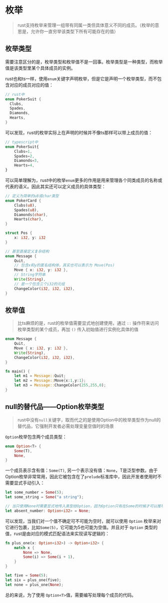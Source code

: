 # 枚举
> rust支持枚举来管理一组带有同属一类但具体意义不同的成员。（枚举的意思是，允许你一直穷举该类型下所有可能存在的值）
## 枚举类型
需要注意区分的是，枚举类型和枚举值不是一回事。枚举类型是一种类型，而枚举值是该类型里某个具体成员的实例。

rust也和ts一样，使用`enum`关键字声明枚举，但是它是声明一个枚举类型，而不包含对应的成员对应的值：
```rust
// rust中
enum PokerSuit {
  Clubs,
  Spades,
  Diamonds,
  Hearts,
}
```
可以发现，rust的枚举实际上在声明的时候并不像ts那样可以带上成员的值：
```typescript
// typescript中
enum PokerSuit{
    Clubs=1,
    Spades=2,
    Diamonds=3,
    Hearts=4,
}
```
可以简单理解为，rust中的枚举`enum`更多的作用是用来管理各个同类成员的名称或代表的语义。因此其实还可以定义成员的具体类型：
```rust
// 定义为简单的u8或char类型
enum PokerCard {
    Clubs(u8),
    Spades(u8),
    Diamonds(char),
    Hearts(char),
}

struct Pos {
    x: i32, y: i32
}

// 甚至直接定义复杂结构
enum Message {
    Quit,
    // 包含x和y的匿名结构体，其实也可以表示为 Move(Pos)
    Move { x: i32, y: i32 },
    // String字符串
    Write(String),
    // 是一个包含三个i32的元组
    ChangeColor(i32, i32, i32),
}
```
## 枚举值
> 比ts麻烦的是，rust的枚举值需要显式地创建使用，通过 `::` 操作符来访问枚举类型的某个成员，再加 `()` 传入初始值进行实例化具体的值
```rust
enum Message {
    Quit,
    Move { x: i32, y: i32 },
    Write(String),
    ChangeColor(i32, i32, i32),
}

fn main() {
    let m1 = Message::Quit;
    let m2 = Message::Move{x:1,y:1};
    let m3 = Message::ChangeColor(255,255,0);
}
```

## null的替代品——Option枚举类型
> rust中没有`null`关键字，取而代之的是使用Option中的枚举类型作为null的替代品，它强制开发者必需处理变量空值时的场景

`Option`枚举包含两个成员类型：
```rust
enum Option<T> {
    Some(T),
    None,
}
```
一个成员表示含有值：`Some(T)`, 另一个表示没有值：`None`，T是泛型参数。由于Option枚举非常常用，因此它被包含在了`prelude`标准库中，因此开发者使用时不需要显式手动引入：
```rust
let some_number = Some(5);
let some_string = Some("a string");

// 当只使用None时需要显式地传入类型给Option，因为Option只有在Some的时候才可以推导类型
let absent_number: Option<i32> = None;
```
可以发现，当我们对一个值不确定可不可能为空时，就可以使用 `Option` 枚举来对它进行包裹，比如`Some(5)`，它可能为5也可能为空值。并且对于 `Option` 类型的值，rust是由对应的模式匹配语法来实现读写逻辑的：
```rust
fn plus_one(x: Option<i32>) -> Option<i32> {
    match x {
        None => None,
        Some(i) => Some(i + 1),
    }
}

let five = Some(5);
let six = plus_one(five);
let none = plus_one(None);
```
总的来说，为了使用 ` Option<T> `值，需要编写处理每个成员的代码。